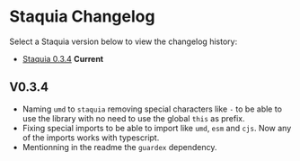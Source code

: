 # Staquia Changelog

Select a Staquia version below to view the changelog history:

- [Staquia 0.3.4](#V0.3.4) **Current**

## V0.3.4

- Naming `umd` to `staquia` removing special characters like `-` to be able to use the library with no need to use the global `this` as prefix.
- Fixing special imports to be able to import like `umd`, `esm` and `cjs`. Now any of the imports works with typescript.
- Mentionning in the readme the `guardex` dependency.
